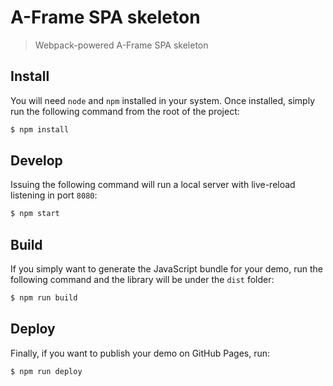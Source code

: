 # A-Frame SPA skeleton
> Webpack-powered A-Frame SPA skeleton

## Install
You will need `node` and `npm` installed in your system. Once installed, simply run the following command from the root of the project:

```bash
$ npm install
```

## Develop
Issuing the following command will run a local server with live-reload listening in port `8080`:

```bash
$ npm start
```

## Build
If you simply want to generate the JavaScript bundle for your demo, run the following command and the library will be under the `dist` folder:

```bash
$ npm run build
```

## Deploy
Finally, if you want to publish your demo on GitHub Pages, run:

```bash
$ npm run deploy
```
